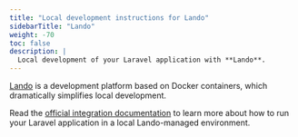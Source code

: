 ```yaml
---
title: "Local development instructions for Lando"
sidebarTitle: "Lando"
weight: -70
toc: false
description: |
  Local development of your Laravel application with **Lando**.
---
```


[Lando](https://lando.dev/) is a development platform based on Docker containers,
which dramatically simplifies local development.

Read the [official integration documentation](https://docs.lando.dev/platformsh/)
to learn more about how to run your Laravel application in a local Lando-managed environment.
